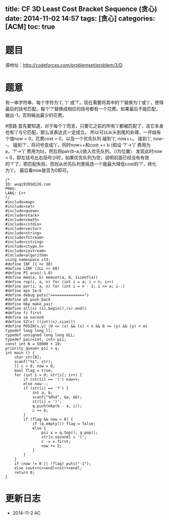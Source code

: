 title: CF 3D Least Cost Bracket Sequence (贪心)
date: 2014-11-02 14:57
tags: [贪心]
categories: [ACM]
toc: true
---
# 题目	
源地址：http://codeforces.com/problemset/problem/3/D

# 题意
有一串字符串，每个字符为'(', ')' 或'?'。现在需要将其中的'?'替换为'('或')'，使得最后的括号匹配。每个'?'替换成相应的括号都有一个花费。如果最后不能匹配，输出-1。否则输出最少的花费。

#思路
首先要知道，对于每个')'而言，只要它之前的所有')'都被匹配了，且它本身也有'('与它匹配，那么该表达式一定成立。
所以可以从头到尾的处理，一开始有个值now = 0，花费cost = 0，以及一个优先队列
碰到'(', now++。
碰到')', now--。
碰到'?'，将问号变成')'，同时now++和cost += b (假设 '?'->'(' 费用为a，'?'->')' 费用为b)，然后将pair(b-a,i)放入优先队列。（i为位置）
发现此时now < 0，即左括号比右括号少时，如果优先队列为空，说明前面已经没有有效的'?'了。即匹配失败。否则从优先队列里挑选一个能最大降低cost的'?'，转化为'('。
最后看now是否为0即可。

<!-- more -->
```
/*
ID: wuqi9395@126.com
PROG:
LANG: C++
*/
#include<map>
#include<set>
#include<queue>
#include<stack>
#include<cmath>
#include<cstdio>
#include<vector>
#include<string>
#include<fstream>
#include<cstring>
#include<ctype.h>
#include<iostream>
#include<algorithm>
using namespace std;
#define INF (1 << 30)
#define LINF (1LL << 60)
#define PI acos(-1.0)
#define mem(a, b) memset(a, b, sizeof(a))
#define rep(i, a, n) for (int i = a; i < n; i++)
#define per(i, a, n) for (int i = n - 1; i >= a; i--)
#define eps 1e-6
#define debug puts("===============")
#define pb push_back
#define mkp make_pair
#define all(x) (x).begin(),(x).end()
#define fi first
#define se second
#define SZ(x) ((int)(x).size())
#define POSIN(x,y) (0 <= (x) && (x) < n && 0 <= (y) && (y) < m)
typedef long long ll;
typedef unsigned long long ULL;
typedef pair<int, int> pii;
const int N = 50000 + 10;
priority_queue< pii > q;
int main () {
    char str[N];
    scanf("%s", str);
    ll c = 0, now = 0;
    bool flag = true;
    for (int i = 0; str[i]; i++) {
        if (str[i] == '(') now++;
        else now--;
        if (str[i] == '?') {
            int a, b;
            scanf("%d%d", &a, &b);
            str[i] = ')';
            q.push(mkp(b - a, i));
            c += b;
        }
        if (flag && now < 0) {
            if (q.empty()) flag = false;
            else {
                pii x = q.top(); q.pop();
                str[x.second] = '(';
                c -= x.first;
                now += 2;
            }
        }
    }
    if (now != 0 || !flag) puts("-1");
    else cout<<c<<endl<<str<<endl;
    return 0;
}
```

# 更新日志
- 2014-11-2 AC
